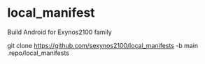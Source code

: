 # local_manifest

Build Android for Exynos2100 family

git clone https://github.com/sexynos2100/local_manifests -b main .repo/local_manifests
